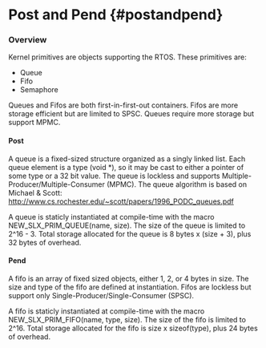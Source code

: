 
Post and Pend {#postandpend}
=========


### Overview ###

Kernel primitives are objects supporting the RTOS. These primitives are:

* Queue
* Fifo
* Semaphore

Queues and Fifos are both first-in-first-out containers. Fifos are more
storage efficient but are limited to SPSC. Queues require more storage
but support MPMC.


#### Post ####

A queue is a fixed-sized structure organized as a singly linked list. Each
queue element is a type (void *), so it may be cast to either a pointer of
some type or a 32 bit value. The queue is lockless and supports
Multiple-Producer/Multiple-Consumer (MPMC). The queue algorithm is based on Michael & Scott:
http://www.cs.rochester.edu/~scott/papers/1996_PODC_queues.pdf

A queue is staticly instantiated at compile-time with the macro NEW_SLX_PRIM_QUEUE(name, size).
The size of the queue is limited to 2^16 - 3. Total storage allocated for the
queue is 8 bytes x (size + 3), plus 32 bytes of overhead.

#### Pend ####

A fifo is an array of fixed sized objects, either 1, 2, or 4 bytes in size.
The size and type of the fifo are defined at instantiation.
Fifos are lockless but support only Single-Producer/Single-Consumer (SPSC).

A fifo is staticly instantiated at compile-time with the macro NEW_SLX_PRIM_FIFO(name, type, size).
The size of the fifo is limited to 2^16. Total storage allocated for the
fifo is size x sizeof(type), plus 24 bytes of overhead.


